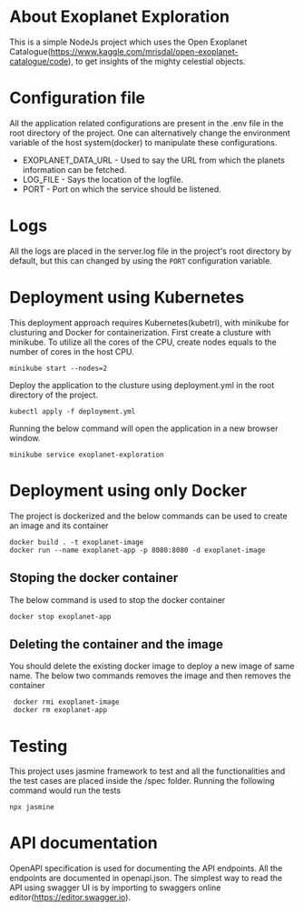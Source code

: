 # About Exoplanet Exploration
This is a simple NodeJs project which uses the Open Exoplanet Catalogue(https://www.kaggle.com/mrisdal/open-exoplanet-catalogue/code), to get insights of the mighty celestial objects.
# Configuration file
All the application related configurations are present in the .env file in the root directory of the project. One can alternatively change the environment variable of the host system(docker) to manipulate these configurations.
* EXOPLANET_DATA_URL - Used to say the URL from which the planets information can be fetched.
* LOG_FILE - Says the location of the logfile.
* PORT - Port on which the service should be listened.
# Logs
All the logs are placed in the server.log file in the project's root directory by default, but this can changed by using the `PORT` configuration variable.
# Deployment using Kubernetes
This deployment approach requires Kubernetes(kubetrl), with minikube for clusturing and Docker for containerization.
First create a clusture with minikube. To utilize all the cores of the CPU, create nodes equals to the number of cores in the host CPU.
```
minikube start --nodes=2
```
Deploy the application to the clusture using deployment.yml in the root directory of the project.
```
kubectl apply -f deployment.yml
```
Running the below command will open the application in a new browser window.
```
minikube service exoplanet-exploration
```
# Deployment using only Docker
The project is dockerized and the below commands can be used to create an image and its container
```
docker build . -t exoplanet-image
docker run --name exoplanet-app -p 8080:8080 -d exoplanet-image
```
## Stoping the docker container
The below command is used to stop the docker container
```
docker stop exoplanet-app
```
## Deleting the container and the image
You should delete the existing docker image to deploy a new image of same name. The below two commands removes the image and then removes the container
```
 docker rmi exoplanet-image
 docker rm exoplanet-app
```
# Testing
This project uses jasmine framework to test and all the functionalities and the test cases are placed inside the /spec folder. Running the following command would run the tests
```
npx jasmine
```
# API documentation
OpenAPI specification is used for documenting the API endpoints. All the endpoints are documented in openapi.json. The simplest way to read the API using swagger UI is by importing to swaggers online editor(https://editor.swagger.io).


